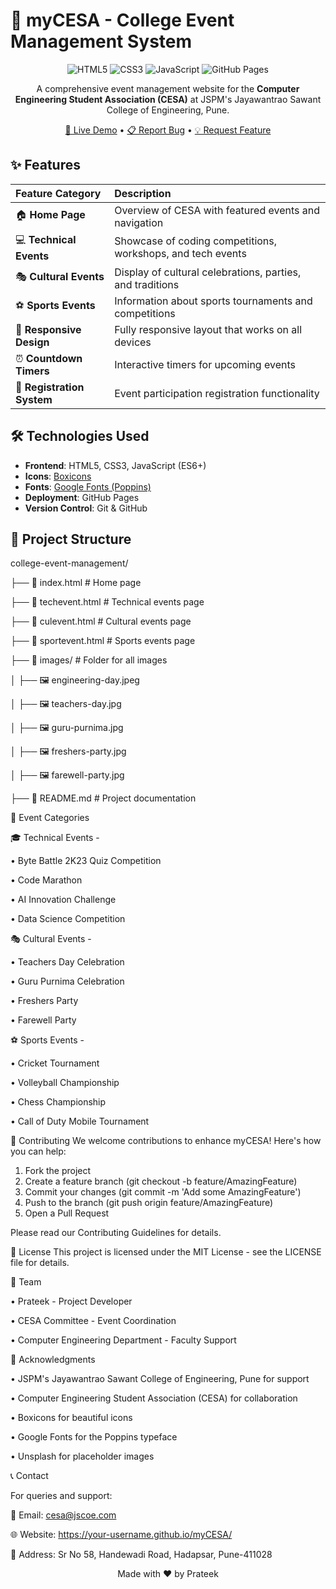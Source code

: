 # 🎉 myCESA - College Event Management System

<div align="center">

![HTML5](https://img.shields.io/badge/HTML5-E34F26?style=for-the-badge&logo=html5&logoColor=white)
![CSS3](https://img.shields.io/badge/CSS3-1572B6?style=for-the-badge&logo=css3&logoColor=white)
![JavaScript](https://img.shields.io/badge/JavaScript-F7DF1E?style=for-the-badge&logo=javascript&logoColor=black)
![GitHub Pages](https://img.shields.io/badge/GitHub%20Pages-222222?style=for-the-badge&logo=githubpages&logoColor=white)

A comprehensive event management website for the **Computer Engineering Student Association (CESA)** at JSPM's Jayawantrao Sawant College of Engineering, Pune.

[🚀 Live Demo](https://PS-gitpro.github.io/myCESA/) • [📋 Report Bug](https://github.com/PS-gitpro/myCESA/issues) • [💡 Request Feature](https://github.com/PS-gitpro/myCESA/issues)

</div>

## ✨ Features

| Feature Category | Description |
| :--- | :--- |
| 🏠 **Home Page** | Overview of CESA with featured events and navigation |
| 💻 **Technical Events** | Showcase of coding competitions, workshops, and tech events |
| 🎭 **Cultural Events** | Display of cultural celebrations, parties, and traditions |
| ⚽ **Sports Events** | Information about sports tournaments and competitions |
| 📱 **Responsive Design** | Fully responsive layout that works on all devices |
| ⏰ **Countdown Timers** | Interactive timers for upcoming events |
| 📝 **Registration System** | Event participation registration functionality |

## 🛠️ Technologies Used

- **Frontend**: HTML5, CSS3, JavaScript (ES6+)
- **Icons**: [Boxicons](https://boxicons.com/)
- **Fonts**: [Google Fonts (Poppins)](https://fonts.google.com/)
- **Deployment**: GitHub Pages
- **Version Control**: Git & GitHub

## 📁 Project Structure

college-event-management/

├── 📄 index.html # Home page

├── 📄 techevent.html # Technical events page

├── 📄 culevent.html # Cultural events page

├── 📄 sportevent.html # Sports events page

├── 📂 images/ # Folder for all images

│ ├── 🖼️ engineering-day.jpeg

│ ├── 🖼️ teachers-day.jpg

│ ├── 🖼️ guru-purnima.jpg

│ ├── 🖼️ freshers-party.jpg

│ ├── 🖼️ farewell-party.jpg


├── 📄 README.md # Project documentation

🎯 Event Categories

🎓 Technical Events -

• Byte Battle 2K23 Quiz Competition

• Code Marathon

• AI Innovation Challenge

• Data Science Competition

🎭 Cultural Events -

• Teachers Day Celebration

• Guru Purnima Celebration

• Freshers Party

• Farewell Party

⚽ Sports Events -

• Cricket Tournament

• Volleyball Championship

• Chess Championship

• Call of Duty Mobile Tournament

🤝 Contributing
We welcome contributions to enhance myCESA! Here's how you can help:
1. Fork the project
2. Create a feature branch (git checkout -b feature/AmazingFeature)
3. Commit your changes (git commit -m 'Add some AmazingFeature')
4. Push to the branch (git push origin feature/AmazingFeature)
5. Open a Pull Request

Please read our Contributing Guidelines for details.

📄 License
This project is licensed under the MIT License - see the LICENSE file for details.

👥 Team

• Prateek - Project Developer

• CESA Committee - Event Coordination

• Computer Engineering Department - Faculty Support

🙏 Acknowledgments

• JSPM's Jayawantrao Sawant College of Engineering, Pune for support

• Computer Engineering Student Association (CESA) for collaboration

• Boxicons for beautiful icons

• Google Fonts for the Poppins typeface

• Unsplash for placeholder images

📞 Contact

For queries and support:

📧 Email: cesa@jscoe.com

🌐 Website: https://your-username.github.io/myCESA/

📍 Address: Sr No 58, Handewadi Road, Hadapsar, Pune-411028

<div align="center">
Made with ❤️ by Prateek
</div>
